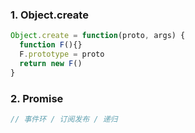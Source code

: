 
### 1. Object.create
```ts
Object.create = function(proto, args) {
  function F(){}
  F.prototype = proto
  return new F()
}
```

### 2. Promise
```ts
// 事件环 / 订阅发布 / 递归

```